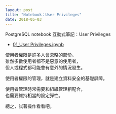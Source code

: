 ```yaml
---
layout: post
title: "Notebook：User Privileges"
date: 2018-05-03
---
```


PostgreSQL notebook 互動式筆記：User Privileges
- [01_User Privileges.ipynb](https://github.com/pgsql-tw/notebook/blob/master/01_User%20Privileges.ipynb)

使用者權限是許多人會忽略的部份。<br/>
雖然多數使用者都不是惡意的使用者，<br/>
但人或程式都可能會有意外的情況發生。

使用者權限的管理，就是建立資料安全的基礎屏障。

使用者管理時常需要和組織管理相配合，<br/>
也需要維持相當的設定彈性。

總之，試著操作看看吧。

